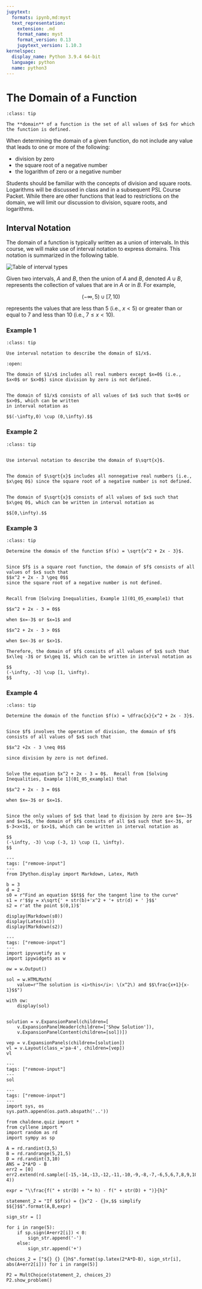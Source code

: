 ```yaml
---
jupytext:
  formats: ipynb,md:myst
  text_representation:
    extension: .md
    format_name: myst
    format_version: 0.13
    jupytext_version: 1.10.3
kernelspec:
  display_name: Python 3.9.4 64-bit
  language: python
  name: python3
---
```

# The Domain of a Function

```{admonition} Definition
:class: tip

The **domain** of a function is the set of all values of $x$ for which the function is defined.
```

When determining the domain of a given function, do not include any value that leads to one or more of the following:

- division by zero
- the square root of a negative number
- the logarithm of zero or a negative number

Students should be familiar with the concepts of division and square roots.  Logarithms will be discussed in class and in a subsequent PSL Course Packet.   While there are other functions that lead to restrictions on the domain, we will limit our discussion to division, square roots, and logarithms.


## Interval Notation

The domain of a function is typically written as a union of intervals.  In this course, we will make use of interval notation to express domains.  This notation is summarized in the following table.

![Table of interval types](../images/pic_precalc_intervaltypes.png)

Given two intervals, $A$ and $B$, then the union of $A$ and $B$, denoted $A\cup B$, represents the collection of values that are in $A$ or in $B$.  For example,

$$(-\infty,5) \cup [7,10)$$

represents the values that are less than $5$ (i.e., $x<5$) or greater than or equal to $7$ and less than $10$ (i.e., $7\leq x < 10$).




### Example 1 

```{admonition} $ $
:class: tip

Use interval notation to describe the domain of $1/x$.
```

```{dropdown} **Step 1:** Describe the domain of $1/x$ using an inequality.
:open:

The domain of $1/x$ includes all real numbers except $x=0$ (i.e., $x<0$ or $x>0$) since division by zero is not defined. 
```

```{dropdown} **Step 2:** Use interval notation to describe the domain of $1/x$.

The domain of $1/x$ consists of all values of $x$ such that $x<0$ or $x>0$, which can be written 
in interval notation as

$$(-\infty,0) \cup (0,\infty).$$
```



### Example 2

```{admonition} $ $
:class: tip


Use interval notation to describe the domain of $\sqrt{x}$.
```

```{dropdown} **Step 1:** Describe the domain of $\sqrt{x}$ using an inequality.

The domain of $\sqrt{x}$ includes all nonnegative real numbers (i.e., $x\geq 0$) since the square root of a negative number is not defined.
```

```{dropdown} **Step 2:** Use interval notation to describe the domain of $\sqrt{x}$. 

The domain of $\sqrt{x}$ consists of all values of $x$ such that $x\geq 0$, which can be written in interval notation as

$$[0,\infty).$$
```


### Example 3

```{admonition} $ $
:class: tip

Determine the domain of the function $f(x) = \sqrt{x^2 + 2x - 3}$.
```

```{dropdown} **Step 1:** Describe the domain using an inequality.

Since $f$ is a square root function, the domain of $f$ consists of all values of $x$ such that
$$x^2 + 2x - 3 \geq 0$$
since the square root of a negative number is not defined.
```

```{dropdown} **Step 2:** Solve the inequality in Step 1.

Recall from [Solving Inequalities, Example 1](01_05_example1) that 

$$x^2 + 2x - 3 = 0$$

when $x=-3$ or $x=1$ and 

$$x^2 + 2x - 3 > 0$$

when $x<-3$ or $x>1$.

Therefore, the domain of $f$ consists of all values of $x$ such that $x\leq -3$ or $x\geq 1$, which can be written in interval notation as

$$
(-\infty, -3] \cup [1, \infty).
$$
```


### Example 4

```{admonition} $ $
:class: tip

Determine the domain of the function $f(x) = \dfrac{x}{x^2 + 2x - 3}$.
```

```{dropdown} **Step 1:** Describe the domain by excluding all $x$ that make $f(x)$ undefined.

Since $f$ involves the operation of division, the domain of $f$ consists of all values of $x$ such that

$$x^2 +2x - 3 \neq 0$$

since division by zero is not defined.
```

```{dropdown} **Step 2:** Find all values of $x$ that lead to division by zero.

Solve the equation $x^2 + 2x - 3 = 0$.  Recall from [Solving Inequalities, Example 1](01_05_example1) that 

$$x^2 + 2x - 3 = 0$$

when $x=-3$ or $x=1$. 
```

```{dropdown} **Step 3:** Exclude the values found in Step 2 from the domain.

Since the only values of $x$ that lead to division by zero are $x=-3$ and $x=1$, the domain of $f$ consists of all $x$ such that $x<-3$, or $-3<x<1$, or $x>1$, which can be written in interval notation as

$$
(-\infty, -3) \cup (-3, 1) \cup (1, \infty).
$$
```


```{code-cell} ipython3
---
tags: ["remove-input"]
---
from IPython.display import Markdown, Latex, Math

b = 3
d = 2
s0 = r"Find an equation $$t$$ for the tangent line to the curve"
s1 = r'$$y = x\sqrt{' + str(b)+'x^2 + '+ str(d) + ' }$$'
s2 = r'at the point $(0,1)$'

display(Markdown(s0))
display(Latex(s1))
display(Markdown(s2))
```

```{code-cell} ipython3
---
tags: ["remove-input"]
---
import ipyvuetify as v
import ipywidgets as w

ow = w.Output()

sol = w.HTMLMath(
    value=r"The solution is <i>this</i>: \(x^2\) and $$\frac{x+1}{x-1}$$")

with ow:
    display(sol)
    
    
solution = v.ExpansionPanel(children=[
    v.ExpansionPanelHeader(children=['Show Solution']),
    v.ExpansionPanelContent(children=[sol])])

vep = v.ExpansionPanels(children=[solution])
vl = v.Layout(class_='pa-4', children=[vep])
vl
```

```{code-cell} ipython3
---
tags: ["remove-input"]
---
sol
```

```{code-cell} ipython3
---
tags: ["remove-input"]
---
import sys, os
sys.path.append(os.path.abspath('..'))

from chaldene.quiz import *
from cyllene import *
import random as rd
import sympy as sp

A = rd.randint(3,5)
B = rd.randrange(5,21,5)
D = rd.randint(3,10)
ANS = 2*A*D - B
err2 = [0]
err2.extend(rd.sample([-15,-14,-13,-12,-11,-10,-9,-8,-7,-6,5,6,7,8,9,10,11,12,13,14,15], 4))

expr = "\\frac{f(" + str(D) + "+ h) - f(" + str(D) + ")}{h}"

statement_2 = "If $$f(x) = {}x^2 - {}x,$$ simplify $${}$$".format(A,B,expr)

sign_str = []

for i in range(5):
    if sp.sign(A+err2[i]) < 0:
        sign_str.append('-')
    else: 
        sign_str.append('+')

choices_2 = ["${} {} {}h$".format(sp.latex(2*A*D-B), sign_str[i], abs(A+err2[i])) for i in range(5)]

P2 = MultChoice(statement_2, choices_2)
P2.show_problem()
```
